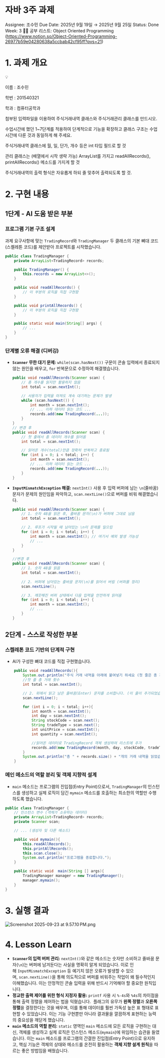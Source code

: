 # 자바 3주 과제

Assignee: 조수민
Due Date: 2025년 9월 19일 → 2025년 9월 25일
Status: Done
Week: 3
🧑‍💻 공부 리스트: Object Oriented Programming (https://www.notion.so/Object-Oriented-Programming-26977b59e04280638a5ccbab42cf95ff?pvs=21)

# 1. 과제 개요

<aside>
💡

이름 : 조수민

학번 : 201540321

학과 : 컴퓨터공학과

</aside>

첨부된 입력파일을 이용하여 주식거래내역 클래스와 주식거래관리 클래스를 만드시오.

수업시간에 했던 1~7단계를 적용하여 단계적으로 기능을 확장하고 클래스 구조는 수업시간에 다룬 것과 동일하게 해 주세요.

주식거래내역 클래스에 월, 일, 단가, 개수 등은 int 타입 필드로 할 것

관리 클래스는 (배열에서 시작 생략 가능) ArrayList를 가지고 readAllRecords(), printAllRecords() 메소드를 가지게 할 것

주식거래내역의 출력 형식은 자유롭게 하되 줄 맞추어 출력되도록 할 것.

# 2. 구현 내용

## 1단계 - AI 도움 받은 부분

### 프로그램 기본 구조 설계

과제 요구사항에 맞는 `TradingRecord`와 `TradingManager` 두 클래스의 기본 뼈대 코드(스켈레톤 코드)를 제안받아 프로젝트를 시작했습니다.

```java
public class TradingManager {
    private ArrayList<TradingRecord> records;

    public TradingManager() {
        this.records = new ArrayList<>();
    }

    public void readAllRecords() {
        // 이 부분의 로직을 직접 구현함
    }

    public void printAllRecords() {
        // 이 부분의 로직을 직접 구현함
    }

    public static void main(String[] args) {
        // ...
    }
}
```

### 단계별 오류 해결 (디버깅)

- **`Scanner` 무한 대기 문제:** `while(scan.hasNext())` 구문이 콘솔 입력에서 종료되지 않는 원인을 배우고, `for` 반복문으로 수정하여 해결했습니다.
    
    ```java
    public void readAllRecords(Scanner scan) {
        // 총 개수를 읽지만 활용하지 않음
        int total = scan.nextInt(); 
    
        // 사용자가 입력을 마쳐도 계속 대기하는 문제가 발생
        while (scan.hasNext()) { 
            int month = scan.nextInt();
            // ... 이하 데이터 읽는 코드 ...
            records.add(new TradingRecord(...));
        }
    }
    // 변경 후
    public void readAllRecords(Scanner scan) {
        // 첫 줄에서 총 데이터 개수를 읽어옴
        int total = scan.nextInt(); 
    
        // 읽어온 개수(total)만큼 정확히 반복하고 종료됨
        for (int i = 0; i < total; i++) {
            int month = scan.nextInt();
            // ... 이하 데이터 읽는 코드 ...
            records.add(new TradingRecord(...));
        }
    }
    ```
    
- **`InputMismatchException` 해결:** `nextInt()` 사용 후 입력 버퍼에 남는 `\n`(줄바꿈) 문자가 문제의 원인임을 파악하고, `scan.nextLine()`으로 버퍼를 비워 해결했습니다.
    
    ```java
    public void readAllRecords(Scanner scan) {
        // 1. 숫자 48을 읽은 후, 줄바꿈 문자(\n)가 버퍼에 그대로 남음
        int total = scan.nextInt();
    
        // 2. 루프가 시작될 때 남아있는 \n이 문제를 일으킴
        for (int i = 0; i < total; i++) {
            int month = scan.nextInt(); // 여기서 예외 발생 가능성
            // ...
        }
    }
    
    //변경 후
    public void readAllRecords(Scanner scan) {
        // 1. 숫자 48을 읽음
        int total = scan.nextInt();
        
        // 2. 버퍼에 남아있는 줄바꿈 문자(\n)를 읽어서 버림 (버퍼를 정리)
        scan.nextLine(); 
    
        // 3. 깨끗해진 버퍼 상태에서 다음 입력을 안전하게 읽어옴
        for (int i = 0; i < total; i++) {
            int month = scan.nextInt();
            // ...
        }
    }
    ```
    

## 2단계 - 스스로 작성한 부분

### 스켈레톤 코드 기반의 단계적 구현

- AI가 구성한 뼈대 코드를 직접 구현했습니다.

```java
    public void readAllRecords(){
        System.out.println("주식 거래 내역을 아래에 붙여넣기 하세요 (첫 줄은 총 개수):");
        //첫 줄 총 거래 횟수
        int total = scan.nextInt();

        // 2. 위에서 읽고 남은 줄바꿈(Enter) 문자를 소비합니다. (이 줄이 추가되었습니다!)
        scan.nextLine();

        for (int i = 0; i < total; i++){
            int month = scan.nextInt();
            int day = scan.nextInt();
            String stockCode = scan.next();
            String tradeType = scan.next();
            int unitPrice = scan.nextInt();
            int quantity = scan.nextInt();

            //읽어온 데이터로 TradingRecord 객체 생성하여 리스트에 추가
            records.add(new TradingRecord(month, day, stockCode, tradeType, unitPrice, quantity));
        }
        System.out.println("총 " + records.size() + "개의 거래 내역을 읽었습니다.");
    }
```

### 메인 메소드의 역할 분리 및 객체 지향적 설계

- `main` 메소드는 프로그램의 진입점(Entry Point)으로서, `TradingManager`의 인스턴스를 생성하고 실제 로직이 담긴 `mymain` 메소드를 호출하는 최소한의 역할만 수행하도록 했습니다.

```java
public class TradingManager {
    // 인스턴스 변수 (객체가 소유하는 데이터)
    private ArrayList<TradingRecord> records;
    private Scanner scan;

    // ... (생성자 및 다른 메소드)

    public void mymain(){
        this.readAllRecords();
        this.printAllRecords();
        this.scan.close();
        System.out.println("프로그램을 종료합니다.");
    }

    public static void  main(String [] args){
        TradingManager manager = new TradingManager();
        manager.mymain();
    }
}
```

# 3. 실행 결과

![Screenshot 2025-09-23 at 9.57.10 PM.png](%EC%9E%90%EB%B0%94%203%EC%A3%BC%20%EA%B3%BC%EC%A0%9C%2027377b59e0428084ad97c9f136cb03bc/Screenshot_2025-09-23_at_9.57.10_PM.png)

# 4. Lesson Learn

- **`Scanner`의 입력 버퍼 관리:** `nextInt()`와 같은 메소드는 숫자만 소비하고 줄바꿈 문자(`\n`)는 버퍼에 남겨둔다는 사실을 명확히 알게 되었습니다. 이로 인해 `InputMismatchException` 등 예기치 않은 오류가 발생할 수 있으며, `scan.nextLine()`을 통해 의도적으로 버퍼를 비워주는 작업이 왜 필수적인지 이해했습니다. 이는 안정적인 콘솔 입력을 위해 반드시 기억해야 할 중요한 원칙입니다.
- **정교한 출력 제어를 위한 형식 지정자 활용:** `printf` 사용 시 `%-4s`와 `%4s`의 차이점을 통해 출력 정렬을 제어하는 법을 익혔습니다.  플래그의 유무가 **왼쪽 정렬**과 **오른쪽 정렬**을 결정한다는 것을 배우며, 이를 통해 데이터를 훨씬 가독성 높은 표 형태로 표현할 수 있었습니다. 이는 기능 구현뿐만 아니라 결과물을 깔끔하게 표현하는 능력의 중요성을 깨닫게 했습니다.
- **`main` 메소드의 역할 분리:** `static` 영역인 `main` 메소드에 모든 로직을 구현하는 대신, 객체를 생성하고 실제 로직은 인스턴스 메소드(`mymain`)에 위임하는 습관을 들였습니다. 이는 `main` 메소드를 프로그램의 간결한 진입점(Entry Point)으로 유지하고, 핵심 기능은 객체의 상태와 메소드를 온전히 활용하는 **객체 지향 설계 원칙**을 따르는 좋은 방법임을 배웠습니다.